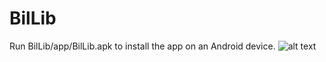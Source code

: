 # BilLib

Run BilLib/app/BilLib.apk to install the app on an Android device. 
![alt text](https://raw.githubusercontent.com/kazimsanlav/BilLib/)
